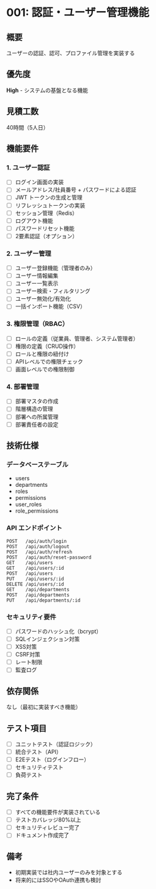 # 001: 認証・ユーザー管理機能

## 概要
ユーザーの認証、認可、プロファイル管理を実装する

## 優先度
**High** - システムの基盤となる機能

## 見積工数
40時間（5人日）

## 機能要件

### 1. ユーザー認証
- [ ] ログイン画面の実装
- [ ] メールアドレス/社員番号 + パスワードによる認証
- [ ] JWT トークンの生成と管理
- [ ] リフレッシュトークンの実装
- [ ] セッション管理（Redis）
- [ ] ログアウト機能
- [ ] パスワードリセット機能
- [ ] 2要素認証（オプション）

### 2. ユーザー管理
- [ ] ユーザー登録機能（管理者のみ）
- [ ] ユーザー情報編集
- [ ] ユーザー一覧表示
- [ ] ユーザー検索・フィルタリング
- [ ] ユーザー無効化/有効化
- [ ] 一括インポート機能（CSV）

### 3. 権限管理（RBAC）
- [ ] ロールの定義（従業員、管理者、システム管理者）
- [ ] 権限の定義（CRUD操作）
- [ ] ロールと権限の紐付け
- [ ] APIレベルでの権限チェック
- [ ] 画面レベルでの権限制御

### 4. 部署管理
- [ ] 部署マスタの作成
- [ ] 階層構造の管理
- [ ] 部署への所属管理
- [ ] 部署責任者の設定

## 技術仕様

### データベーステーブル
- users
- departments
- roles
- permissions
- user_roles
- role_permissions

### API エンドポイント
```
POST   /api/auth/login
POST   /api/auth/logout
POST   /api/auth/refresh
POST   /api/auth/reset-password
GET    /api/users
GET    /api/users/:id
POST   /api/users
PUT    /api/users/:id
DELETE /api/users/:id
GET    /api/departments
POST   /api/departments
PUT    /api/departments/:id
```

### セキュリティ要件
- [ ] パスワードのハッシュ化（bcrypt）
- [ ] SQLインジェクション対策
- [ ] XSS対策
- [ ] CSRF対策
- [ ] レート制限
- [ ] 監査ログ

## 依存関係
なし（最初に実装すべき機能）

## テスト項目
- [ ] ユニットテスト（認証ロジック）
- [ ] 統合テスト（API）
- [ ] E2Eテスト（ログインフロー）
- [ ] セキュリティテスト
- [ ] 負荷テスト

## 完了条件
- [ ] すべての機能要件が実装されている
- [ ] テストカバレッジ80%以上
- [ ] セキュリティレビュー完了
- [ ] ドキュメント作成完了

## 備考
- 初期実装では社内ユーザーのみを対象とする
- 将来的にはSSOやOAuth連携も検討